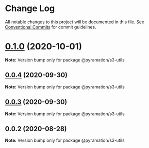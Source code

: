 # Change Log

All notable changes to this project will be documented in this file.
See [Conventional Commits](https://conventionalcommits.org) for commit guidelines.

# [0.1.0](https://github.com/pyramation/uploads/compare/@pyramation/s3-utils@0.0.4...@pyramation/s3-utils@0.1.0) (2020-10-01)

**Note:** Version bump only for package @pyramation/s3-utils





## [0.0.4](https://github.com/pyramation/uploads/compare/@pyramation/s3-utils@0.0.3...@pyramation/s3-utils@0.0.4) (2020-09-30)

**Note:** Version bump only for package @pyramation/s3-utils





## [0.0.3](https://github.com/pyramation/uploads/compare/@pyramation/s3-utils@0.0.2...@pyramation/s3-utils@0.0.3) (2020-09-30)

**Note:** Version bump only for package @pyramation/s3-utils





## 0.0.2 (2020-08-28)

**Note:** Version bump only for package @pyramation/s3-utils
